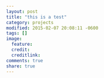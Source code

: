 ```yaml
---
layout: post
title: "this is a test"
category: projects
modified: 2015-02-07 20:08:11 -0600
tags: []
image:
  feature: 
  credit: 
  creditlink: 
comments: true
share: true
---
```

